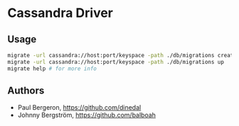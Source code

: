 # Cassandra Driver

## Usage

```bash
migrate -url cassandra://host:port/keyspace -path ./db/migrations create add_field_to_table
migrate -url cassandra://host:port/keyspace -path ./db/migrations up
migrate help # for more info
```

## Authors

* Paul Bergeron, https://github.com/dinedal
* Johnny Bergström, https://github.com/balboah